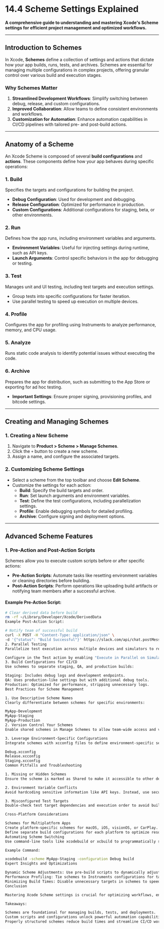 # 14.4 Scheme Settings Explained

**A comprehensive guide to understanding and mastering Xcode's Scheme settings for efficient project management and optimized workflows.**

---

## Introduction to Schemes

In Xcode, **Schemes** define a collection of settings and actions that dictate how your app builds, runs, tests, and archives. Schemes are essential for managing multiple configurations in complex projects, offering granular control over various build and execution stages.

### Why Schemes Matter
1. **Streamlined Development Workflows**: Simplify switching between debug, release, and custom configurations.
2. **Improved Collaboration**: Allow teams to define consistent environments and workflows.
3. **Customization for Automation**: Enhance automation capabilities in CI/CD pipelines with tailored pre- and post-build actions.

---

## Anatomy of a Scheme

An Xcode Scheme is composed of several **build configurations** and **actions**. These components define how your app behaves during specific operations:

### 1. Build
Specifies the targets and configurations for building the project.
- **Debug Configuration**: Used for development and debugging.
- **Release Configuration**: Optimized for performance in production.
- **Custom Configurations**: Additional configurations for staging, beta, or other environments.

### 2. Run
Defines how the app runs, including environment variables and arguments.
- **Environment Variables**: Useful for injecting settings during runtime, such as API keys.
- **Launch Arguments**: Control specific behaviors in the app for debugging or testing.

### 3. Test
Manages unit and UI testing, including test targets and execution settings.
- Group tests into specific configurations for faster iteration.
- Use parallel testing to speed up execution on multiple devices.

### 4. Profile
Configures the app for profiling using Instruments to analyze performance, memory, and CPU usage.

### 5. Analyze
Runs static code analysis to identify potential issues without executing the code.

### 6. Archive
Prepares the app for distribution, such as submitting to the App Store or exporting for ad hoc testing.
- **Important Settings**: Ensure proper signing, provisioning profiles, and bitcode settings.

---

## Creating and Managing Schemes

### 1. Creating a New Scheme
1. Navigate to **Product > Scheme > Manage Schemes**.
2. Click the `+` button to create a new scheme.
3. Assign a name, and configure the associated targets.

### 2. Customizing Scheme Settings
- Select a scheme from the top toolbar and choose **Edit Scheme**.
- Customize the settings for each action:
  - **Build**: Specify the build targets and order.
  - **Run**: Set launch arguments and environment variables.
  - **Test**: Define the test configurations, including parallelization settings.
  - **Profile**: Enable debugging symbols for detailed profiling.
  - **Archive**: Configure signing and deployment options.

---

## Advanced Scheme Features

### 1. Pre-Action and Post-Action Scripts
Schemes allow you to execute custom scripts before or after specific actions:
- **Pre-Action Scripts**: Automate tasks like resetting environment variables or cleaning directories before building.
- **Post-Action Scripts**: Perform operations like uploading build artifacts or notifying team members after a successful archive.

#### Example Pre-Action Script:
```bash
# Clear derived data before build
rm -rf ~/Library/Developer/Xcode/DerivedData
Example Post-Action Script:

# Notify team of successful build
curl -X POST -H "Content-Type: application/json" \
-d '{"status": "Build Successful"}' https://slack.com/api/chat.postMessage
2. Parallel Testing
Parallelize test execution across multiple devices and simulators to reduce testing time.

Configure in the Test action by enabling "Execute in Parallel on Simulators."
3. Build Configurations for CI/CD
Use schemes to separate staging, QA, and production builds:

Staging: Includes debug logs and development endpoints.
QA: Uses production-like settings but with additional debug tools.
Production: Optimized for performance, stripping unnecessary logs.
Best Practices for Scheme Management

1. Use Descriptive Scheme Names
Clearly differentiate between schemes for specific environments:

MyApp-Development
MyApp-Staging
MyApp-Production
2. Version Control Your Schemes
Enable shared schemes in Manage Schemes to allow team-wide access and version control with Git.

3. Leverage Environment-Specific Configurations
Integrate schemes with xcconfig files to define environment-specific settings:

Debug.xcconfig
Release.xcconfig
Staging.xcconfig
Common Pitfalls and Troubleshooting

1. Missing or Hidden Schemes
Ensure the scheme is marked as Shared to make it accessible to other developers in the team.

2. Environment Variable Conflicts
Avoid hardcoding sensitive information like API keys. Instead, use secure storage or CI/CD environment variables.

3. Misconfigured Test Targets
Double-check test target dependencies and execution order to avoid build failures during testing.

Cross-Platform Considerations

Schemes for Multiplatform Apps
Create platform-specific schemes for macOS, iOS, visionOS, or CarPlay.
Define separate build configurations for each platform to optimize resource allocation.
Automating Scheme Switching
Use command-line tools like xcodebuild or xcbuild to programmatically switch schemes during CI/CD pipelines.

Example Command:

xcodebuild -scheme MyApp-Staging -configuration Debug build
Expert Insights and Optimizations

Dynamic Scheme Adjustments: Use pre-build scripts to dynamically adjust schemes for complex workflows.
Performance Profiling: Tie schemes to Instruments configurations for targeted performance analysis.
Minimizing Build Times: Disable unnecessary targets in schemes to speed up builds.
Conclusion

Mastering Xcode Scheme settings is crucial for optimizing workflows, ensuring consistent build environments, and facilitating seamless collaboration in complex projects. By leveraging advanced features such as pre- and post-action scripts, parallel testing, and environment-specific configurations, you can elevate your development process to an expert level.

Takeaways:

Schemes are foundational for managing builds, tests, and deployments.
Custom scripts and configurations unlock powerful automation capabilities.
Properly structured schemes reduce build times and streamline CI/CD workflows.
